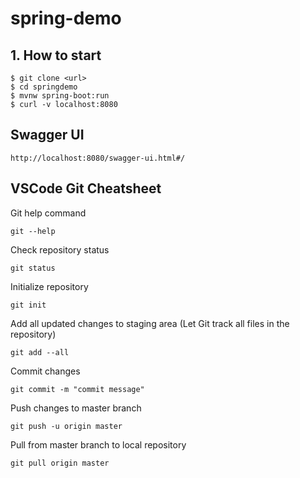 # spring-demo

## 1. How to start
```
$ git clone <url>
$ cd springdemo
$ mvnw spring-boot:run
$ curl -v localhost:8080
```
## Swagger UI
```
http://localhost:8080/swagger-ui.html#/
```
## VSCode Git Cheatsheet
Git help command
```
git --help
```
Check repository status
```
git status
```
Initialize repository
```
git init
```
Add all updated changes to staging area (Let Git track all files in the repository)
```
git add --all
```
Commit changes
```
git commit -m "commit message"
```
Push changes to master branch
```
git push -u origin master
```
Pull from master branch to local repository
```
git pull origin master
```